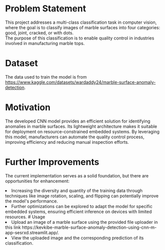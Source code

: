 # Problem Statement
This project addresses a multi-class classification task in computer vision, where the goal is to classify images of marble surfaces into four categories: good, joint, cracked, or with dots.<br> The purpose of this classification is to enable quality control in industries involved in manufacturing marble tops.  
# Dataset
The data used to train the model is from https://www.kaggle.com/datasets/wardaddy24/marble-surface-anomaly-detection. 
# Motivation
The developed CNN model provides an efficient solution for identifying anomalies in marble surfaces. Its lightweight architecture makes it suitable for deployment on resource-constrained embedded systems. By leveraging this model, manufacturers can automate the quality control process, improving efficiency and reducing manual inspection efforts.
# Further Improvements
The current implementation serves as a solid foundation, but there are opportunities for enhancement:
<li>Increasing the diversity and quantity of the training data through techniques like image rotation, scaling, and flipping can potentially improve the model's performance.
<li>Further optimizations can be explored to adapt the model for specific embedded systems, ensuring efficient inference on devices with limited resources.
# Usage
<li>Upload an image of a marble surface using the provided file uploader in this link https://kevkibe-marble-surface-anomaly-detection-using-cnn-m-app-sesrxd.streamlit.app/.
<li>View the uploaded image and the corresponding prediction of its classification.
  
